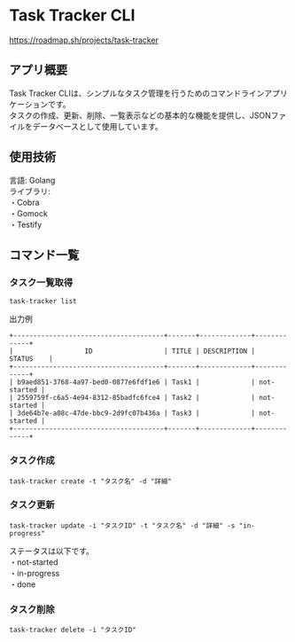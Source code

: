 # Task Tracker CLI
https://roadmap.sh/projects/task-tracker

## アプリ概要
Task Tracker CLIは、シンプルなタスク管理を行うためのコマンドラインアプリケーションです。<br>
タスクの作成、更新、削除、一覧表示などの基本的な機能を提供し、JSONファイルをデータベースとして使用しています。<br>

## 使用技術
言語: Golang<br>
ライブラリ:<br>
・Cobra<br>
・Gomock<br>
・Testify<br>

## コマンド一覧
### タスク一覧取得
```shell
task-tracker list
```

出力例<br>
```shell
+--------------------------------------+-------+-------------+-------------+
|                  ID                  | TITLE | DESCRIPTION |   STATUS    |
+--------------------------------------+-------+-------------+-------------+
| b9aed851-3768-4a97-bed0-0877e6fdf1e6 | Task1 |             | not-started |
| 2559759f-c6a5-4e94-8312-85badfc6fce4 | Task2 |             | not-started |
| 3de64b7e-a08c-47de-bbc9-2d9fc07b436a | Task3 |             | not-started |
+--------------------------------------+-------+-------------+-------------+
```

### タスク作成
```shell
task-tracker create -t "タスク名" -d "詳細"
```

### タスク更新
```shell
task-tracker update -i "タスクID" -t "タスク名" -d "詳細" -s "in-progress"
```
ステータスは以下です。<br>
・not-started<br>
・in-progress<br>
・done<br>

### タスク削除
```shell
task-tracker delete -i "タスクID"
```

